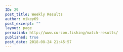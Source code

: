 ```yaml
---
ID: 29
post_title: Weekly Results
author: mikey69
post_excerpt: ""
layout: page
permalink: http://www.curzon.fishing/match-results/
published: true
post_date: 2018-08-24 21:45:57
---
```

<!-- wp:columns -->
<div class="wp-block-columns has-2-columns"><!-- wp:column -->
<div class="wp-block-column"><!-- wp:image {"id":553} -->
<figure class="wp-block-image"><img src="http://www.curzon.fishing/wp-content/uploads/2019/04/oaktree.jpg" alt="" class="wp-image-553"/></figure>
<!-- /wp:image -->

<!-- wp:image {"id":539} -->
<figure class="wp-block-image"><img src="http://www.curzon.fishing/wp-content/uploads/2019/01/may5.jpg" alt="" class="wp-image-539"/></figure>
<!-- /wp:image -->

<!-- wp:image {"id":541} -->
<figure class="wp-block-image"><img src="http://www.curzon.fishing/wp-content/uploads/2019/01/may19.jpg" alt="" class="wp-image-541"/></figure>
<!-- /wp:image --></div>
<!-- /wp:column -->

<!-- wp:column -->
<div class="wp-block-column"><!-- wp:image {"id":537} -->
<figure class="wp-block-image"><img src="http://www.curzon.fishing/wp-content/uploads/2019/01/april28.jpg" alt="" class="wp-image-537"/></figure>
<!-- /wp:image -->

<!-- wp:image {"id":540} -->
<figure class="wp-block-image"><img src="http://www.curzon.fishing/wp-content/uploads/2019/01/may12.jpg" alt="" class="wp-image-540"/></figure>
<!-- /wp:image -->

<!-- wp:image {"id":538} -->
<figure class="wp-block-image"><img src="http://www.curzon.fishing/wp-content/uploads/2019/01/june2.jpg" alt="" class="wp-image-538"/></figure>
<!-- /wp:image --></div>
<!-- /wp:column --></div>
<!-- /wp:columns -->